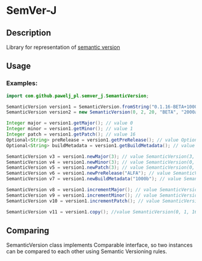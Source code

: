 # SemVer-J

## Description

Library for representation of [semantic version](https://semver.org/)

## Usage

### Examples:

```java
import com.github.pawelj_pl.semver_j.SemanticVersion;

SemanticVersion version1 = SemanticVersion.fromString("0.1.16-BETA+1000a");
SemanticVersion version2 = new SemanticVersion(0, 2, 20, "BETA", "2000a");

Integer major = version1.getMajor(); // value 0
Integer minor = version1.getMinor(); // value 1
Integer patch = version1.getPatch(); // value 16
Optional<String> preRelease = version1.getPreRelease(); // value Optional of BETA
Optional<String> buildMetadata = version1.getBuildMetadata(); // value Optional of 1000a

SemanticVersion v3 = version1.newMajor(3); // value SemanticVersion(3, 1, 16, "BETA", "1000a")
SemanticVersion v4 = version1.newMinor(3); // value SemanticVersion(0, 3, 16, "BETA", "1000a")
SemanticVersion v5 = version1.newPatch(3); // value SemanticVersion(0, 1, 3, "BETA", "1000a")
SemanticVersion v6 = version1.newPreRelease("ALFA"); // value SemanticVersion(0, 1, 16, "ALFA", "1000a")
SemanticVersion v7 = version1.newBuildMetadata("1000b"); // value SemanticVersion(0, 1, 16, "BETA", "1000b")

SemanticVersion v8 = version1.incrementMajor(); // value SemanticVersion(1, 1, 16, "BETA", "1000a")
SemanticVersion v9 = version1.incrementMinor(); // value SemanticVersion(0, 2, 16, "BETA", "1000a")
SemanticVersion v10 = version1.incrementPatch(); // value SemanticVersion(0, 1, 17, "BETA", "1000a")

SemanticVersion v11 = version1.copy(); //value SemanticVersion(0, 1, 16, "BETA", "1000a")
```

## Comparing
SemanticVersion class implements Comparable interface, so two instances can be compared to each other using Semantic Versioning rules.

